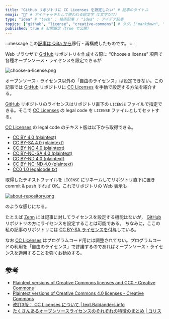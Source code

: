 ```yaml
---
title: "GitHub リポジトリに CC Licenses を設定したい" # 記事のタイトル
emoji: "💮" # アイキャッチとして使われる絵文字（1文字だけ）
type: "idea" # "tech" : 技術記事 / "idea" : アイデア記事
topics: ["github", "license", "creative-commons"] # タグ。["markdown", "rust", "aws"] のように指定する
published: true # 公開設定（true で公開）
---
```


:::message
この[記事は Qiita から](https://qiita.com/spiegel-im-spiegel/items/0997f1693a24e3fd3a74 "GitHub リポジトリに CC Licenses を設定したい - Qiita")移行・再構成したものです。
:::

Web ブラウザで [GitHub] リポジトリを作成する際に “Choose a license” 項目で各種オープンソース・ライセンスを設定できるが

![choose-a-license.png](https://storage.googleapis.com/zenn-user-upload/9mp1bja7j44af7ka6h02ocm7hb9b)

オープンソース・ライセンス以外の「自由のライセンス」は設定できない。この記事では [GitHub] リポジトリに [CC Licenses] を手動で設定する方法を紹介する。

[GitHub] リポジトリのライセンスはリポジトリ直下の `LICENSE` ファイルで指定できる。そこで [CC Licenses] の legal code を `LICENSE` ファイルとしてセットする。

[CC Licenses] の legal code のテキスト版は以下から取得できる。

- [CC BY 4.0 (plaintext)](https://creativecommons.org/licenses/by/4.0/legalcode.txt)
- [CC BY-SA 4.0 (plaintext)](https://creativecommons.org/licenses/by-sa/4.0/legalcode.txt)
- [CC BY-NC 4.0 (plaintext)](https://creativecommons.org/licenses/by-nc/4.0/legalcode.txt)
- [CC BY-NC-SA 4.0 (plaintext)](https://creativecommons.org/licenses/by-nc-sa/4.0/legalcode.txt)
- [CC BY-ND 4.0 (plaintext)](https://creativecommons.org/licenses/by-nd/4.0/legalcode.txt)
- [CC BY-NC-ND 4.0 (plaintext)](https://creativecommons.org/licenses/by-nc-nd/4.0/legalcode.txt)
- [CC0 1.0 legalcode.txt](https://creativecommons.org/publicdomain/zero/1.0/legalcode.txt)

取得したテキストファイルを `LICENSE` にリネームしてリポジトリ直下に置き commit & push すれば OK。これでリポジトリの Web 表示も

[![about-repository.png](https://storage.googleapis.com/zenn-user-upload/5f41vt3bv92w723s3knwnoncy61g)](https://github.com/spiegel-im-spiegel/zenn-docs "spiegel-im-spiegel/zenn-docs: Document Environment for zenn.dev")

のような感じになる。

たとえば [Zenn] には記事に対してライセンスを設定する機能はないが， [GitHub] リポジトリの方にライセンスを設定することは可能である。
ちなみに，ここの私の記事のリポジトリには [CC BY-SA ライセンスを付与](https://github.com/spiegel-im-spiegel/zenn-docs/blob/main/LICENSE)している。

なお [CC Licenses] はプログラムコード用には調整されてない。プログラムコードの利用を「自由のライセンス」で許諾するのであればオープンソース・ライセンスを適用することを強くお勧めする。

## 参考

- [Plaintext versions of Creative Commons licenses and CC0 - Creative Commons](https://creativecommons.org/2011/04/15/plaintext-versions-of-creative-commons-licenses-and-cc0/)
- [Plaintext versions of Creative Commons 4.0 licenses - Creative Commons](https://creativecommons.org/2014/01/07/plaintext-versions-of-creative-commons-4-0-licenses/)
- [改訂3版： CC Licenses について | text.Baldanders.info](https://text.baldanders.info/cc-licenses/)
- [たくさんあるオープンソースライセンスのそれぞれの特徴のまとめ | コリス](https://coliss.com/articles/build-websites/operation/work/choose-a-license-by-github.html)

[GitHub]: https://github.com/
[Zenn]: https://zenn.dev/ "Zenn｜プログラマーのための情報共有コミュニティ"
[CC Licenses]: https://creativecommons.org/licenses/
